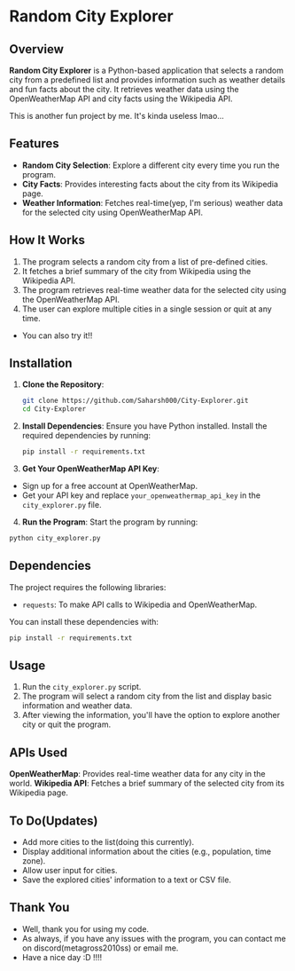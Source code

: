 # Random City Explorer

## Overview
**Random City Explorer** is a Python-based application that selects a random city from a predefined list and provides information such as weather details and fun facts about the city. It retrieves weather data using the OpenWeatherMap API and city facts using the Wikipedia API.

This is another fun project by me. It's kinda useless lmao...

## Features
- **Random City Selection**: Explore a different city every time you run the program.
- **City Facts**: Provides interesting facts about the city from its Wikipedia page.
- **Weather Information**: Fetches real-time(yep, I'm serious) weather data for the selected city using OpenWeatherMap API.

## How It Works
1. The program selects a random city from a list of pre-defined cities.
2. It fetches a brief summary of the city from Wikipedia using the Wikipedia API.
3. The program retrieves real-time weather data for the selected city using the OpenWeatherMap API.
4. The user can explore multiple cities in a single session or quit at any time.

- You can also try it!!

  
## Installation

1. **Clone the Repository**:
   ```bash
   git clone https://github.com/Saharsh000/City-Explorer.git
   cd City-Explorer
   ```
2. **Install Dependencies**:
   Ensure you have Python installed. Install the required dependencies by running:
   ```bash
   pip install -r requirements.txt
   ```
3. **Get Your OpenWeatherMap API Key**:
  - Sign up for a free account at OpenWeatherMap.
  - Get your API key and replace `your_openweathermap_api_key` in the `city_explorer.py` file.

4. **Run the Program**: Start the program by running:
```bash
python city_explorer.py
```
## Dependencies

The project requires the following libraries:
- `requests`: To make API calls to Wikipedia and OpenWeatherMap.

You can install these dependencies with:

```bash
pip install -r requirements.txt
```
## Usage
1. Run the `city_explorer.py` script.
2. The program will select a random city from the list and display basic information and weather data.
3. After viewing the information, you'll have the option to explore another city or quit the program.

## APIs Used
**OpenWeatherMap**: Provides real-time weather data for any city in the world.
**Wikipedia API**: Fetches a brief summary of the selected city from its Wikipedia page.

## To Do(Updates)
- Add more cities to the list(doing this currently).
- Display additional information about the cities (e.g., population, time zone).
- Allow user input for cities.
- Save the explored cities' information to a text or CSV file.


## Thank You
- Well, thank you for using my code.
- As always, if you have any issues with the program, you can contact me on discord(metagross2010ss) or email me.
- Have a nice day :D !!!!

